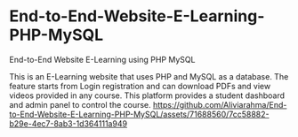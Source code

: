 # End-to-End-Website-E-Learning-PHP-MySQL
End-to-End Website E-Learning using PHP MySQL

This is an E-Learning website that uses PHP and MySQL as a database. The feature starts from Login registration and can download PDFs and view videos provided in any course. This platform provides a student dashboard and admin panel to control the course.
https://github.com/Aliviarahma/End-to-End-Website-E-Learning-PHP-MySQL/assets/71688560/7cc58882-b29e-4ec7-8ab3-1d364111a949

